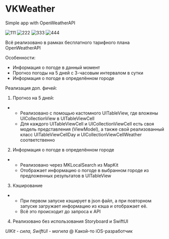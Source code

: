 # VKWeather

Simple app with OpenWeatherAPI

![111](https://github.com/GoodDamn/VKWeather/assets/76108467/39d6fb31-6073-4d8c-b86a-cbe824bf396b) ![222](https://github.com/GoodDamn/VKWeather/assets/76108467/757ccde9-348a-48b3-b19b-8a9701750d91) ![333](https://github.com/GoodDamn/VKWeather/assets/76108467/d477ee0e-effa-44bb-85bf-71f62e39269e) ![444](https://github.com/GoodDamn/VKWeather/assets/76108467/dc298b53-d6e9-4f27-83b1-7239e2b1a777)

Всё реализовано в рамках бесплатного тарифного плана OpenWeatherAPI

Особенности:
* Информация о погоде в данный момент
* Прогноз погоды на 5 дней с 3-часовым интервалом в сутки
* Информация о погоде в определённом городе

Реализация доп. фичей:
1) Прогноз на 5 дней:
* * Реализовано с помощью кастомного UITableView, где вложены UICollectionView в UITableViewCell
  * Для каждого UITableViewCell и UICollectionViewCell есть своя модель представления (ViewModel), а также свой реализованный класс UITableViewCellDay и UICollectionViewCellWeather соответственно
2) Информация о погоде в определённом городе
* * Реализовано через MKLocalSearch из MapKit
  * Отображает информацию о погоде в выбранном городе из предложенных результатов в UITableView
 
3) Кэширование
* * При первом запуске кэширует в json файл, а при повторном запуске загружает информацию из кэша и отображает её.
  * Всё это происходит до запроса к API

4) Реализовано без использования Storyboard и SwiftUI
   
_UIKit - сила, SwiftUI - могила_ @ Какой-то iOS-разработчик
